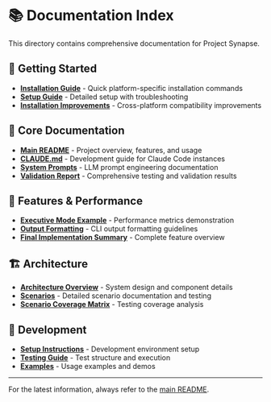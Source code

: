 # 📚 Documentation Index

This directory contains comprehensive documentation for Project Synapse.

## 🚀 Getting Started
- **[Installation Guide](INSTALL.md)** - Quick platform-specific installation commands
- **[Setup Guide](SETUP_GUIDE.md)** - Detailed setup with troubleshooting
- **[Installation Improvements](INSTALLATION_IMPROVEMENTS.md)** - Cross-platform compatibility improvements

## 📖 Core Documentation
- **[Main README](../README.md)** - Project overview, features, and usage
- **[CLAUDE.md](../CLAUDE.md)** - Development guide for Claude Code instances
- **[System Prompts](PROMPTS.md)** - LLM prompt engineering documentation
- **[Validation Report](VALIDATION_REPORT.md)** - Comprehensive testing and validation results

## 🎯 Features & Performance
- **[Executive Mode Example](executive_mode_example.md)** - Performance metrics demonstration
- **[Output Formatting](output_formatting.md)** - CLI output formatting guidelines
- **[Final Implementation Summary](FINAL_IMPLEMENTATION_SUMMARY.md)** - Complete feature overview

## 🏗️ Architecture
- **[Architecture Overview](architecture/)** - System design and component details
- **[Scenarios](scenarios/)** - Detailed scenario documentation and testing
- **[Scenario Coverage Matrix](scenario_coverage_matrix.md)** - Testing coverage analysis

## 🔧 Development
- **[Setup Instructions](SETUP_GUIDE.md)** - Development environment setup
- **[Testing Guide](../tests/)** - Test structure and execution
- **[Examples](../examples/)** - Usage examples and demos

---

For the latest information, always refer to the [main README](../README.md).